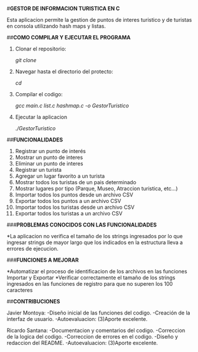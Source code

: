 #**GESTOR DE INFORMACION TURISTICA EN C**


Esta aplicacion permite la gestion de puntos de interes turistico y de turistas en consola utilizando hash maps y listas.


##**COMO COMPILAR Y EJECUTAR EL PROGRAMA**


1. Clonar el repositorio:

   *git clone*
   
2. Navegar hasta el directorio del protecto:

   *cd*
   
3. Compilar el codigo:

   *gcc main.c list.c hashmap.c -o GestorTuristico*

4. Ejecutar la aplicacion

   *./GestorTuristico*


##**FUNCIONALIDADES**


1. Registrar un punto de interés
2. Mostrar un punto de interes
3. Eliminar un punto de interes
4. Registrar un turista
5. Agregar un lugar favorito a un turista
6. Mostrar todos los turistas de un pais determinado
7. Mostrar lugares por tipo (Parque, Museo, Atraccion turistica, etc...)
8. Importar todos los puntos desde un archivo CSV
9. Exportar todos los puntos a un archivo CSV
10. Importar todos los turistas desde un archivo CSV
11. Exportar todos los turistas a un archivo CSV

###**PROBLEMAS CONOCIDOS CON LAS FUNCIONALIDADES**


*La aplicacion no verifica el tamaño de los strings ingresados por lo que ingresar strings de mayor largo que los indicados en la estructura lleva a errores de ejecucion.


###**FUNCIONES A MEJORAR**


*Automatizar el proceso de identificacion de los archivos en las funciones Importar y Exportar
*Verificar correctamente el tamaño de los strings ingresados en las funciones de registro para que no superen los 100 caracteres

##**CONTRIBUCIONES**


Javier Montoya:
-Diseño inicial de las funciones del codigo.
-Creación de la interfaz de usuario.
-Autoevaluacion: (3)Aporte excelente.

Ricardo Santana:
-Documentacion y comentarios del codigo.
-Correccion de la logica del codigo.
-Correccion de errores en el codigo.
-Diseño y redaccion del README.
-Autoevaluacion: (3)Aporte excelente.